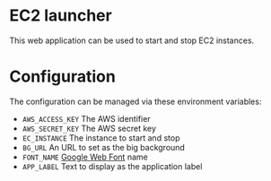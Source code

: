 # EC2 launcher

This web application can be used to start and stop EC2 instances.

# Configuration

The configuration can be managed via these environment variables:

  * `AWS_ACCESS_KEY` The AWS identifier
  * `AWS_SECRET_KEY` The AWS secret key
  * `EC_INSTANCE` The instance to start and stop
  * `BG_URL` An URL to set as the big background
  * `FONT_NAME` [Google Web Font](http://www.google.com/webfonts) name
  * `APP_LABEL` Text to display as the application label
